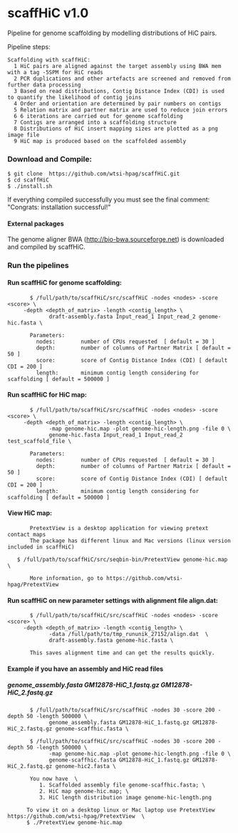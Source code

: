 # scaffHiC v1.0
Pipeline for genome scaffolding by modelling distributions of HiC pairs.

Pipeline steps:
        
    Scaffolding with scaffHiC:
      1 HiC pairs are aligned against the target assembly using BWA mem with a tag -5SPM for HiC reads
      2 PCR duplications and other artefacts are screened and removed from further data processing
      3 Based on read distributions, Contig Distance Index (CDI) is used to quantify the likelihood of contig joins
      4 Order and orientation are determined by pair numbers on contigs
      5 Relation matrix and partner matrix are used to reduce join errors
      6 6 iterations are carried out for genome scaffolding
      7 Contigs are arranged into a scaffolding structure
      8 Distributions of HiC insert mapping sizes are plotted as a png image file  
      9 HiC map is produced based on the scaffolded assembly

### Download and Compile:

    $ git clone  https://github.com/wtsi-hpag/scaffHiC.git 
    $ cd scaffHiC
    $ ./install.sh
		
If everything compiled successfully you must see the final comment: 
		"Congrats: installation successful!"		


#### External packages
The genome aligner BWA (http://bio-bwa.sourceforge.net) is downloaded and compiled by scaffHiC.

### Run the pipelines

#### Run scaffHiC for genome scaffolding:
           $ /full/path/to/scaffHiC/src/scaffHiC -nodes <nodes> -score <score> \
	   	 -depth <depth_of_matrix> -length <contig_length> \
                 draft-assembly.fasta Input_read_1 Input_read_2 genome-hic.fasta \
           
	       Parameters:
             nodes:        number of CPUs requested  [ default = 30 ]
             depth:        number of columns of Partner Matrix [ default = 50 ]
             score:        score of Contig Distance Index (CDI) [ default CDI = 200 ]
             length:       minimum contig length considering for scaffolding [ default = 500000 ]


#### Run scaffHiC for HiC map:
           $ /full/path/to/scaffHiC/src/scaffHiC -nodes <nodes> -score <score> \
	   	 -depth <depth_of_matrix> -length <contig_length> \
                 -map genome-hic.map -plot genome-hic-length.png -file 0 \ 
                 genome-hic.fasta Input_read_1 Input_read_2 test_scaffold_file \
           
	       Parameters:
             nodes:        number of CPUs requested  [ default = 30 ]
             depth:        number of columns of Partner Matrix [ default = 50 ]
             score:        score of Contig Distance Index (CDI) [ default CDI = 200 ]
             length:       minimum contig length considering for scaffolding [ default = 500000 ]


#### View HiC map:
           PretextView is a desktop application for viewing pretext contact maps
           The package has different linux and Mac versions (linux version included in scaffHiC)
           
	   $ /full/path/to/scaffHiC/src/seqbin-bin/PretextView genome-hic.map \
	    
           More information, go to https://github.com/wtsi-hpag/PretextView


#### Run scaffHiC on new parameter settings with alignment file align.dat:
           $ /full/path/to/scaffHiC/src/scaffHiC -nodes <nodes> -score <score> \
	   	 -depth <depth_of_matrix> -length <contig_length> \
                 -data /full/path/to/tmp_rununik_27152/align.dat  \
                 draft-assembly.fasta genome-hic.fasta \
          
           This saves alignment time and can get the results quickly. 


#### Example if you have an assembly and HiC read files 
##### genome_assembly.fasta  GM12878-HiC_1.fastq.gz GM12878-HiC_2.fastq.gz 
           $ /full/path/to/scaffHiC/src/scaffHiC -nodes 30 -score 200 -depth 50 -length 500000 \
                 genome_assembly.fasta GM12878-HiC_1.fastq.gz GM12878-HiC_2.fastq.gz genome-scaffhic.fasta \
          
           $ /full/path/to/scaffHiC/src/scaffHiC -nodes 30 -score 200 -depth 50 -length 500000 \
                 -map genome-hic.map -plot genome-hic-length.png -file 0 \
                 genome-scaffhic.fasta GM12878-HiC_1.fastq.gz GM12878-HiC_2.fastq.gz genome-hic2.fasta \
          
           You now have  \
              1. Scaffolded assembly file genome-scaffhic.fasta; \
              2. HiC map genome-hic.map; \ 
              3. HiC length distribution image genome-hic-length.png 

          To view it on a desktop linux or Mac laptop use PretextView https://github.com/wtsi-hpag/PretextView  \
          $ ./PretextView genome-hic.map 
        
